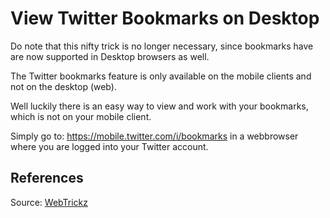 # View Twitter Bookmarks on Desktop

Do note that this nifty trick is no longer necessary, since bookmarks have are now supported in Desktop browsers as well.

The Twitter bookmarks feature is only available on the mobile clients and not on the desktop (web).

Well luckily there is an easy way to view and work with your bookmarks, which is not on your mobile client.

Simply go to: https://mobile.twitter.com/i/bookmarks in a webbrowser where you are logged into your Twitter account.

## References

Source: [WebTrickz](https://webtrickz.com/bookmark-tweets-and-view-twitter-bookmarks-on-desktop-browser/)
